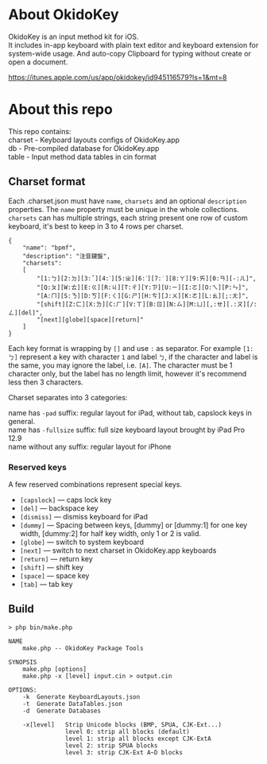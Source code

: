 # About OkidoKey

OkidoKey is an input method kit for iOS.  
It includes in-app keyboard with plain text editor and keyboard extension for system-wide usage. And auto-copy Clipboard for typing without create or open a document.

https://itunes.apple.com/us/app/okidokey/id945116579?ls=1&mt=8

# About this repo

This repo contains:  
charset - Keyboard layouts configs of OkidoKey.app  
db - Pre-compiled database for OkidoKey.app  
table - Input method data tables in cin format

## Charset format

Each .charset.json must have `name`, `charsets` and an optional `description` properties. The `name` property must be unique in the whole collections.  `charsets` can has multiple strings, each string present one row of custom keyboard, it's best to keep in 3 to 4 rows per charset.

    {
        "name": "bpmf",
        "description": "注音鍵盤",
        "charsets":
        [
            "[1:ㄅ][2:ㄉ][3:ˇ][4:ˋ][5:ㄓ][6:ˊ][7:˙][8:ㄚ][9:ㄞ][0:ㄢ][-:ㄦ]",
            "[Q:ㄆ][W:ㄊ][E:ㄍ][R:ㄐ][T:ㄔ][Y:ㄗ][U:ㄧ][I:ㄛ][O:ㄟ][P:ㄣ]",
            "[A:ㄇ][S:ㄋ][D:ㄎ][F:ㄑ][G:ㄕ][H:ㄘ][J:ㄨ][K:ㄜ][L:ㄠ][;:ㄤ]",
            "[shift][Z:ㄈ][X:ㄌ][C:ㄏ][V:ㄒ][B:ㄖ][N:ㄙ][M:ㄩ][,:ㄝ][.:ㄡ][/:ㄥ][del]",
            "[next][globe][space][return]"
        ]
    }

Each key format is wrapping by `[]` and use `:` as separator.  For example `[1:ㄅ]` represent a key with character `1` and label `ㄅ`, if the character and label is the same, you may ignore the label, i.e. `[A]`. The character must be 1 character only, but the label has no length limit, however it's recommend less then 3 characters.

Charset separates into 3 categories:

name has `-pad` suffix: regular layout for iPad, without tab, capslock keys in general.  
name has `-fullsize` suffix: full size keyboard layout brought by iPad Pro 12.9  
name without any suffix: regular layout for iPhone  

### Reserved keys

A few reserved combinations represent special keys.

- `[capslock]` — caps lock key
- `[del]` — backspace key
- `[dismiss]` — dismiss keyboard for iPad
- `[dummy]` — Spacing between keys, [dummy] or [dummy:1] for one key width, [dummy:2] for half key width, only 1 or 2 is valid.
- `[globe]` — switch to system keyboard
- `[next]` — switch to next charset in OkidoKey.app keyboards
- `[return]` — return key
- `[shift]` — shift key
- `[space]` — space key
- `[tab]` — tab key

## Build

    > php bin/make.php
    
    NAME
    	make.php -- OkidoKey Package Tools

    SYNOPSIS
    	make.php [options]
    	make.php -x [level] input.cin > output.cin

    OPTIONS:
    	-k	Generate KeyboardLayouts.json
    	-t	Generate DataTables.json
    	-d	Generate Databases

    	-x[level]	Strip Unicode blocks (BMP, SPUA, CJK-Ext...)
        			level 0: strip all blocks (default)
        			level 1: strip all blocks except CJK-ExtA
        			level 2: strip SPUA blocks
        			level 3: strip CJK-Ext A~D blocks
    

